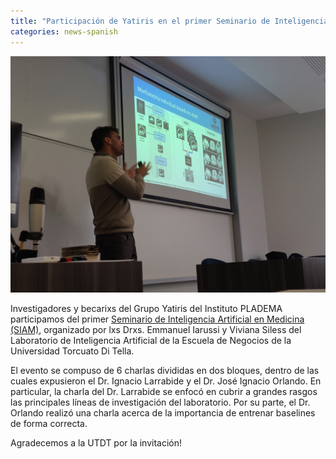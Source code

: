 ```yaml
---
title: "Participación de Yatiris en el primer Seminario de Inteligencia Artificial en Medicina (SIAM)"
categories: news-spanish
---
```


<div class="image-post-container">
    <img src="/images/news/nacho_utdt.jpg" title="Ignacio Larrabide presentando en SIAM" />
</div>

Investigadores y becarixs del Grupo Yatiris del Instituto PLADEMA participamos del primer [Seminario de Inteligencia Artificial en Medicina (SIAM)](https://www.linkedin.com/feed/update/urn:li:activity:6978799034555609088/), organizado por lxs Drxs. Emmanuel Iarussi y Viviana Siless del Laboratorio de Inteligencia Artificial de la Escuela de Negocios de la Universidad Torcuato Di Tella. 

El evento se compuso de 6 charlas divididas en dos bloques, dentro de las cuales expusieron el Dr. Ignacio Larrabide y el Dr. José Ignacio Orlando. En particular, la charla del Dr. Larrabide se enfocó en cubrir a grandes rasgos las principales líneas de investigación del laboratorio. Por su parte, el Dr. Orlando realizó una charla acerca de la importancia de entrenar baselines de forma correcta.

Agradecemos a la UTDT por la invitación!